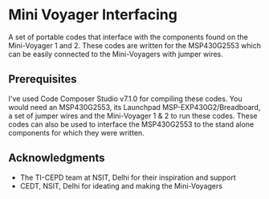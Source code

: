 # Mini Voyager Interfacing
A set of portable codes that interface with the components found on the Mini-Voyager 1 and 2.
These codes are written for the MSP430G2553 which can be easily connected to the Mini-Voyagers with jumper wires.

## Prerequisites

I've used Code Composer Studio v7.1.0 for compiling these codes.
You would need an MSP430G2553, its Launchpad MSP-EXP430G2/Breadboard, a set of jumper wires and the Mini-Voyager 1 & 2 to run these codes.
These codes can also be used to interface the MSP430G2553 to the stand alone components for which they were written.  

## Acknowledgments

* The TI-CEPD team at NSIT, Delhi for their inspiration and support
* CEDT, NSIT, Delhi for ideating and making the Mini-Voyagers